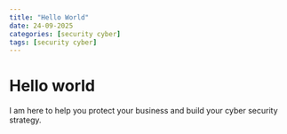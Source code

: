 ```yaml
---
title: "Hello World"
date: 24-09-2025
categories: [security cyber]
tags: [security cyber]
---
```


# Hello world
I am here to help you protect your business and build your cyber security strategy.
 